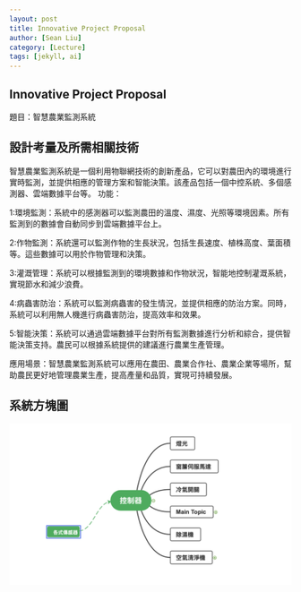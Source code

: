 ```yaml
---
layout: post
title: Innovative Project Proposal
author: [Sean Liu]
category: [Lecture]
tags: [jekyll, ai]
---
```

## Innovative Project Proposal
題目：智慧農業監測系統
## 設計考量及所需相關技術
智慧農業監測系統是一個利用物聯網技術的創新產品，它可以對農田內的環境進行實時監測，並提供相應的管理方案和智能決策。該產品包括一個中控系統、多個感測器、雲端數據平台等。
功能：

1:環境監測：系統中的感測器可以監測農田的溫度、濕度、光照等環境因素。所有監測到的數據會自動同步到雲端數據平台上。

2:作物監測：系統還可以監測作物的生長狀況，包括生長速度、植株高度、葉面積等。這些數據可以用於作物管理和決策。

3:灌溉管理：系統可以根據監測到的環境數據和作物狀況，智能地控制灌溉系統，實現節水和減少浪費。

4:病蟲害防治：系統可以監測病蟲害的發生情況，並提供相應的防治方案。同時，系統可以利用無人機進行病蟲害防治，提高效率和效果。

5:智能決策：系統可以通過雲端數據平台對所有監測數據進行分析和綜合，提供智能決策支持。農民可以根據系統提供的建議進行農業生產管理。

應用場景：智慧農業監測系統可以應用在農田、農業合作社、農業企業等場所，幫助農民更好地管理農業生產，提高產量和品質，實現可持續發展。
## 系統方塊圖
![](https://github.com/sean207cc/MCU-course/blob/main/images/截圖%202023-04-02%20上午12.08.32.png?raw=true)
